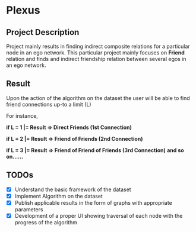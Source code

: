 # Plexus #

## Project Description ##
Project mainly results in finding indirect composite relations for a particular node in an ego network.
This particular project mainly focuses on **Friend** relation and finds and indirect friendship relation between several egos in an ego network.

## Result ##
Upon the action of the algorithm on the dataset the user will be able to find friend connections up-to a limit (L)

For instance,

**if L = 1   |=  Result => Direct Friends (1st Connection)**

**if L = 2   |=  Result => Friend of Friends (2nd Connection)**
  
**if L = 3   |=  Result => Friend of Friend of Friends (3rd Connection)**   **and so on......**



## TODOs ##

- [x] Understand the basic framework of the dataset
- [x] Implement Algorithm on the dataset
- [x] Publish applicable results in the form of graphs with appropriate parameters
- [x] Development of a proper UI showing traversal of each node with the progress of the algorithm 
